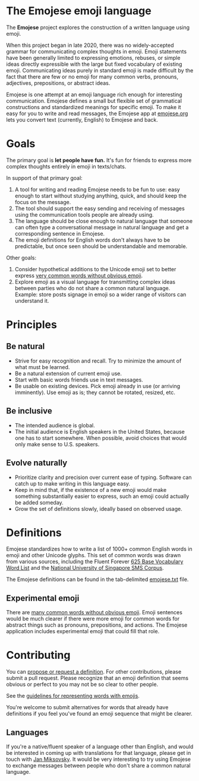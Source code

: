 # The Emojese emoji language

The **Emojese** project explores the construction of a written language using emoji.

When this project began in late 2020, there was no widely-accepted grammar for communicating complex thoughts in emoji. Emoji statements have been generally limited to expressing emotions, rebuses, or simple ideas directly expressible with the large but fixed vocabulary of existing emoji. Communicating ideas purely in standard emoji is made difficult by the fact that there are few or no emoji for many common verbs, pronouns, adjectives, prepositions, or abstract ideas.

Emojese is one attempt at an emoji language rich enough for interesting communication. Emojese defines a small but flexible set of grammatical constructions and standardized meanings for specific emoji. To make it easy for you to write and read messages, the Emojese app at [emojese.org](https://emojese.org) lets you convert text (currently, English) to Emojese and back.

# Goals

The primary goal is **let people have fun.** It's fun for friends to express more complex thoughts entirely in emoji in texts/chats.

In support of that primary goal:

1. A tool for writing and reading Emojese needs to be fun to use: easy enough to start without studying anything, quick, and should keep the focus on the message.
2. The tool should support the easy sending and receiving of messages using the communication tools people are already using.
3. The language should be close enough to natural language that someone can often type a conversational message in natural language and get a corresponding sentence in Emojese.
4. The emoji definitions for English words don't always have to be predictable, but once seen should be understandable and memorable.

Other goals:

1. Consider hypothetical additions to the Unicode emoji set to better express [very common words without obvious emoji](docs/Challenges.md).
2. Explore emoji as a visual language for transmitting complex ideas between parties who do not share a common natural language. Example: store posts signage in emoji so a wider range of visitors can understand it.

# Principles

## Be natural

- Strive for easy recognition and recall. Try to minimize the amount of what must be learned.
- Be a natural extension of current emoji use.
- Start with basic words friends use in text messages.
- Be usable on existing devices. Pick emoji already in use (or arriving imminently). Use emoji as is; they cannot be rotated, resized, etc.

## Be inclusive

- The intended audience is global.
- The initial audience is English speakers in the United States, because one has to start somewhere. When possible, avoid choices that would only make sense to U.S. speakers.

## Evolve naturally

- Prioritize clarity and precision over current ease of typing. Software can catch up to make writing in this language easy.
- Keep in mind that, if the existence of a new emoji would make something substantially easier to express, such an emoji could actually be added someday.
- Grow the set of definitions slowly, ideally based on observed usage.

# Definitions

Emojese standardizes how to write a list of 1000+ common English words in emoji and other Unicode glyphs. This set of common words was drawn from various sources, including the Fluent Forever [625 Base Vocabulary Word List](https://fluent-forever.com/wp-content/uploads/2014/05/625-List-Alphabetical.pdf) and the [National University of Singapore SMS Corpus](https://scholarbank.nus.edu.sg/handle/10635/137343).

The Emojese definitions can be found in the tab-delimited [emojese.txt](./data/emojese.txt) file.

## Experimental emoji

There are [many common words without obvious emoji](docs/Challenges.md). Emoji sentences would be much clearer if there were more emoji for common words for abstract things such as pronouns, prepositions, and actions. The Emojese application includes experimental emoji that could fill that role.

# Contributing

You can [propose or request a definition](https://docs.google.com/forms/d/1-TFomAkbYQyJSD6b-8vi-jDbahqxcg53DqtLmdo940A/). For other contributions, please submit a pull request. Please recognize that an emoji definition that seems obvious or perfect to you may not be so clear to other people.

See the [guidelines for representing words with emojis](docs/Guidelines.md).

You're welcome to submit alternatives for words that already have definitions if you feel you've found an emoji sequence that might be clearer.

## Languages

If you're a native/fluent speaker of a language other than English, and would be interested in coming up with translations for that language, please get in touch with [Jan Miksovsky](https://fosstodon.org/@JanMiksovsky). It would be very interesting to try using Emojese to exchange messages between people who don't share a common natural language.
